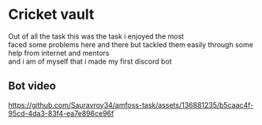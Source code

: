 # Cricket vault
Out of all the task this was the task i enjoyed the most <br>
faced some problems here and there but  tackled them easily through some help from internet and mentors <br>
and i am of myself that i made my  first discord bot
## Bot video
https://github.com/Sauravroy34/amfoss-task/assets/136881235/b5caac4f-95cd-4da3-83f4-ea7e896ce96f


